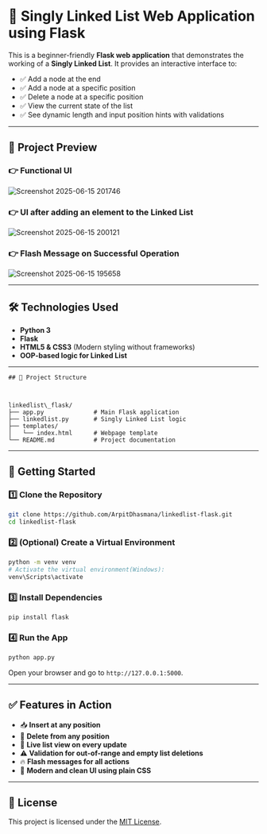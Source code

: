 # 🔗 Singly Linked List Web Application using Flask

This is a beginner-friendly **Flask web application** that demonstrates the working of a **Singly Linked List**. It provides an interactive interface to:

- ✅ Add a node at the end  
- ✅ Add a node at a specific position  
- ✅ Delete a node at a specific position  
- ✅ View the current state of the list  
- ✅ See dynamic length and input position hints with validations  

---

## 📸 Project Preview

### 👉 Functional UI  
![Screenshot 2025-06-15 201746](https://github.com/user-attachments/assets/b0f11afd-c1c8-40fb-be8b-8624e081047c)


### 👉 UI after adding an element to the Linked List  
![Screenshot 2025-06-15 200121](https://github.com/user-attachments/assets/d4f23c6b-5b37-4028-9f4d-a335acb8a4ab)


### 👉 Flash Message on Successful Operation  
![Screenshot 2025-06-15 195658](https://github.com/user-attachments/assets/6c1c78b5-e443-41dc-85a5-c5aeecce5167)


---

## 🛠️ Technologies Used

- **Python 3**  
- **Flask**  
- **HTML5 & CSS3** (Modern styling without frameworks)  
- **OOP-based logic for Linked List**  

---


```
## 📁 Project Structure



linkedlist\_flask/
├── app.py              # Main Flask application
├── linkedlist.py       # Singly Linked List logic
├── templates/
│   └── index.html      # Webpage template
└── README.md           # Project documentation

```

---

## 🚀 Getting Started

### 1️⃣ Clone the Repository

```bash
git clone https://github.com/ArpitDhasmana/linkedlist-flask.git
cd linkedlist-flask
````

### 2️⃣ (Optional) Create a Virtual Environment

```bash
python -m venv venv
# Activate the virtual environment(Windows):
venv\Scripts\activate

```

### 3️⃣ Install Dependencies

```bash
pip install flask
```

### 4️⃣ Run the App

```bash
python app.py
```

Open your browser and go to `http://127.0.0.1:5000`.

---

## ✅ Features in Action

* 📥 **Insert at any position**
* 🧹 **Delete from any position**
* 👀 **Live list view on every update**
* ⚠️ **Validation for out-of-range and empty list deletions**
* 🔥 **Flash messages for all actions**
* 🎨 **Modern and clean UI using plain CSS**

---


## 🧾 License

This project is licensed under the [MIT License](LICENSE).
